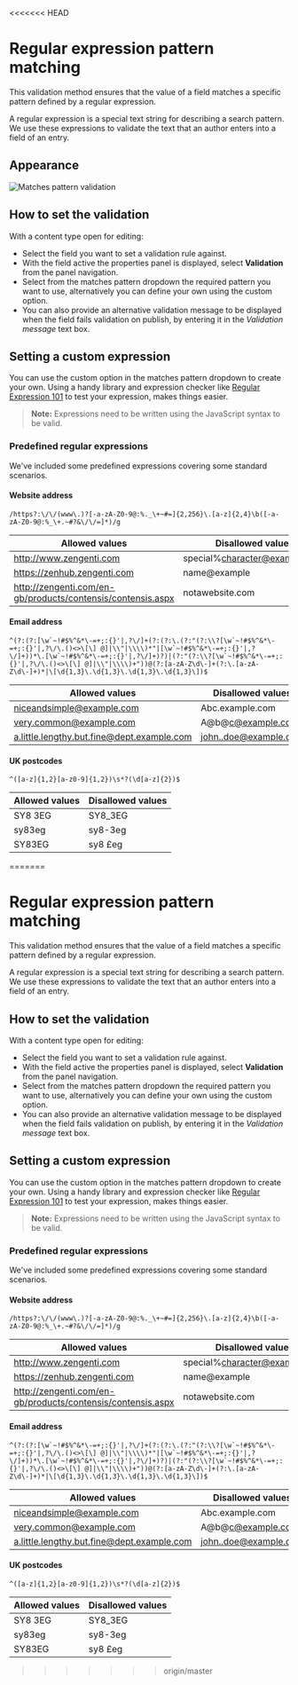 <<<<<<< HEAD
# Regular expression pattern matching
This validation method ensures that the value of a field matches a specific pattern defined by a regular expression.

A regular expression is a special text string for describing a search pattern. We use these expressions to validate the text that an author enters into a field of an entry.

## Appearance
![Matches pattern validation](/images/validation-matchespattern.png)

## How to set the validation
With a content type open for editing:

- Select the field you want to set a validation rule against.
- With the field active the properties panel is displayed, select **Validation** from the panel navigation.
- Select from the matches pattern dropdown the required pattern you want to use, alternatively you can define your own using the custom option.
- You can also provide an alternative validation message to be displayed when the field fails validation on publish, by entering it in the *Validation message* text box.

## Setting a custom expression
You can use the custom option in the matches pattern dropdown to create your own. Using a handy library and expression checker like [Regular Expression 101](https://regex101.com/) to test your expression, makes things easier.

> **Note:** Expressions need to be written using the JavaScript syntax to be valid.

### Predefined regular expressions
We've included some predefined expressions covering some standard scenarios.

#### Website address

	/https?:\/\/(www\.)?[-a-zA-Z0-9@:%._\+~#=]{2,256}\.[a-z]{2,4}\b([-a-zA-Z0-9@:%_\+.~#?&\/\/=]*)/g

| Allowed values | Disallowed values |
| --- | --- |
| http://www.zengenti.com | special%character@example.com |
| https://zenhub.zengenti.com | name@example |
| http://zengenti.com/en-gb/products/contensis/contensis.aspx | notawebsite.com |

#### Email address

	^(?:(?:[\w`~!#$%^&*\-=+;:{}'|,?\/]+(?:(?:\.(?:"(?:\\?[\w`~!#$%^&*\-=+;:{}'|,?\/\.()<>\[\] @]|\\"|\\\\)*"|[\w`~!#$%^&*\-=+;:{}'|,?\/]+))*\.[\w`~!#$%^&*\-=+;:{}'|,?\/]+)?)|(?:"(?:\\?[\w`~!#$%^&*\-=+;:{}'|,?\/\.()<>\[\] @]|\\"|\\\\)+"))@(?:[a-zA-Z\d\-]+(?:\.[a-zA-Z\d\-]+)*|\[\d{1,3}\.\d{1,3}\.\d{1,3}\.\d{1,3}\])$


| Allowed values | Disallowed values |
| --- | --- |
| niceandsimple@example.com | Abc.example.com |
| very.common@example.com | A@b@c@example.com |
| a.little.lengthy.but.fine@dept.example.com | john..doe@example.com |

#### UK postcodes

	^([a-z]{1,2}[a-z0-9]{1,2})\s*?(\d[a-z]{2})$

| Allowed values | Disallowed values |
| --- | --- |
| SY8 3EG | SY8_3EG |
| sy83eg | sy8-3eg |
| SY83EG | sy8 £eg |
=======
# Regular expression pattern matching
This validation method ensures that the value of a field matches a specific pattern defined by a regular expression.

A regular expression is a special text string for describing a search pattern. We use these expressions to validate the text that an author enters into a field of an entry.

## How to set the validation
With a content type open for editing:

- Select the field you want to set a validation rule against.
- With the field active the properties panel is displayed, select **Validation** from the panel navigation.
- Select from the matches pattern dropdown the required pattern you want to use, alternatively you can define your own using the custom option.
- You can also provide an alternative validation message to be displayed when the field fails validation on publish, by entering it in the *Validation message* text box.

## Setting a custom expression
You can use the custom option in the matches pattern dropdown to create your own. Using a handy library and expression checker like [Regular Expression 101](https://regex101.com/) to test your expression, makes things easier.

> **Note:** Expressions need to be written using the JavaScript syntax to be valid.

### Predefined regular expressions
We've included some predefined expressions covering some standard scenarios.

#### Website address

	/https?:\/\/(www\.)?[-a-zA-Z0-9@:%._\+~#=]{2,256}\.[a-z]{2,4}\b([-a-zA-Z0-9@:%_\+.~#?&\/\/=]*)/g

| Allowed values | Disallowed values |
| --- | --- |
| http://www.zengenti.com | special%character@example.com |
| https://zenhub.zengenti.com | name@example |
| http://zengenti.com/en-gb/products/contensis/contensis.aspx | notawebsite.com |

#### Email address

	^(?:(?:[\w`~!#$%^&*\-=+;:{}'|,?\/]+(?:(?:\.(?:"(?:\\?[\w`~!#$%^&*\-=+;:{}'|,?\/\.()<>\[\] @]|\\"|\\\\)*"|[\w`~!#$%^&*\-=+;:{}'|,?\/]+))*\.[\w`~!#$%^&*\-=+;:{}'|,?\/]+)?)|(?:"(?:\\?[\w`~!#$%^&*\-=+;:{}'|,?\/\.()<>\[\] @]|\\"|\\\\)+"))@(?:[a-zA-Z\d\-]+(?:\.[a-zA-Z\d\-]+)*|\[\d{1,3}\.\d{1,3}\.\d{1,3}\.\d{1,3}\])$


| Allowed values | Disallowed values |
| --- | --- |
| niceandsimple@example.com | Abc.example.com |
| very.common@example.com | A@b@c@example.com |
| a.little.lengthy.but.fine@dept.example.com | john..doe@example.com |

#### UK postcodes

	^([a-z]{1,2}[a-z0-9]{1,2})\s*?(\d[a-z]{2})$

| Allowed values | Disallowed values |
| --- | --- |
| SY8 3EG | SY8_3EG |
| sy83eg | sy8-3eg |
| SY83EG | sy8 £eg |
>>>>>>> origin/master
